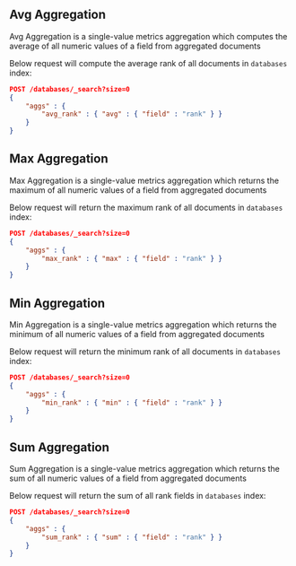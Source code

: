 ## Avg Aggregation
Avg Aggregation is a single-value metrics aggregation which computes the average of all numeric values of a field from aggregated documents

Below request will compute the average rank of all documents in `databases` index:
```json
POST /databases/_search?size=0
{
    "aggs" : {
        "avg_rank" : { "avg" : { "field" : "rank" } }
    }
}
```

## Max Aggregation
Max Aggregation is a single-value metrics aggregation which returns the maximum of all numeric values of a field from aggregated documents

Below request will return the maximum rank of all documents in `databases` index:
```json
POST /databases/_search?size=0
{
    "aggs" : {
        "max_rank" : { "max" : { "field" : "rank" } }
    }
}
```

## Min Aggregation
Min Aggregation is a single-value metrics aggregation which returns the minimum of all numeric values of a field from aggregated documents

Below request will return the minimum rank of all documents in `databases` index:
```json
POST /databases/_search?size=0
{
    "aggs" : {
        "min_rank" : { "min" : { "field" : "rank" } }
    }
}
```

## Sum Aggregation
Sum Aggregation is a single-value metrics aggregation which returns the sum of all numeric values of a field from aggregated documents

Below request will return the sum of all rank fields in `databases` index:
```json
POST /databases/_search?size=0
{
    "aggs" : {
        "sum_rank" : { "sum" : { "field" : "rank" } }
    }
}
```



